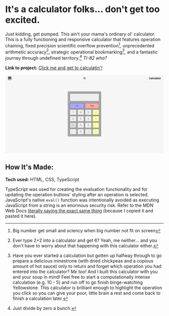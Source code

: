 # It's a calculator folks... don't get too excited.
Just kidding, get pumped. This ain't your mama's ordinary ol' calculator. This is a fully functioning and responsive calculator that features operation chaining, fixed precision scientific overflow prevention[^1], unprecedented arithmetic accuracy[^2], strategic operational bookmarking[^3], and a fantastic journey through undefined territory.[^4] *TI-82 who?* 

**Link to project:** [Click me and get to calculatin'!](http://m47o.github.io/calculator)

![Animated image of the calculator app being used](./CalculatorDemo.gif)

## How It's Made:

**Tech used:** HTML, CSS, TypeScript

TypeScript was used for creating the evaluation functionality and for updating the operation buttons' styling after an operation is selected. JavaScript's native `eval()` function was intentionally avoided as executing JavaScript from a string is an enormous security risk. Refer to the MDN Web Docs [literally saying the exact same thing](https://developer.mozilla.org/en-US/docs/Web/JavaScript/Reference/Global_Objects/eval#never_use_eval!) (because I copied it and pasted it here).


[^1]: Big number get small and sciency when big number not fit on screen

[^2]: Ever type 2+2 into a calculator and get 6? Yeah, me neither... and you don't have to worry about that happening with this calculator either.

[^3]: Have you ever started a calculation but gotten up halfway through to go prepare a delicious minestrone (with dried chickpeas and a copious amount of hot sauce) only to return and forget which operation you had entered into the calculator? *Me too!* And I built this calculator with you and your soup in mind! Feel free to start a computationally intense calculation (e.g. 10 - 5) and run off to go finish binge-watching Yellowstone. This calculator is brilliant enough to highlight the operation you click so you can give your poor, little brain a rest and come back to finish a calculation later.

[^4]: Just divide by zero a bunch.